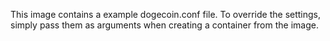 This image contains a example dogecoin.conf file.
To override the settings, simply pass them as arguments when creating a container from the image.
